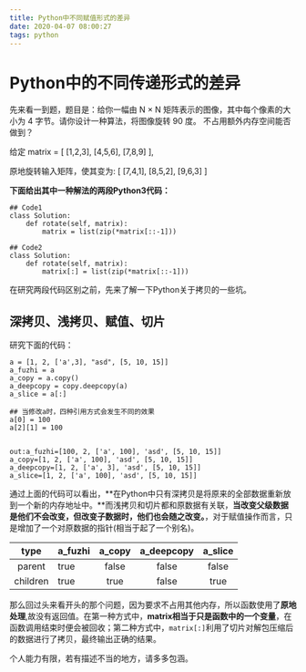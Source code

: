 ```yaml
---
title: Python中不同赋值形式的差异
date: 2020-04-07 08:00:27
tags: python
---
```

# Python中的不同传递形式的差异
先来看一到题，题目是：给你一幅由 N × N 矩阵表示的图像，其中每个像素的大小为 4 字节。请你设计一种算法，将图像旋转 90 度。
不占用额外内存空间能否做到？
<!--more-->

给定 matrix = 
[
  [1,2,3],
  [4,5,6],
  [7,8,9]
],

原地旋转输入矩阵，使其变为:
[
  [7,4,1],
  [8,5,2],
  [9,6,3]
]

**下面给出其中一种解法的两段Python3代码：**
```
## Code1
class Solution:
    def rotate(self, matrix):
        matrix = list(zip(*matrix[::-1]))

## Code2
class Solution:
    def rotate(self, matrix):
        matrix[:] = list(zip(*matrix[::-1]))
```
在研究两段代码区别之前，先来了解一下Python关于拷贝的一些坑。

## 深拷贝、浅拷贝、赋值、切片
研究下面的代码：
```
a = [1, 2, ['a',3], "asd", [5, 10, 15]]
a_fuzhi = a 
a_copy = a.copy()
a_deepcopy = copy.deepcopy(a)
a_slice = a[:]

## 当修改a时，四种引用方式会发生不同的效果
a[0] = 100
a[2][1] = 100


out:a_fuzhi=[100, 2, ['a', 100], 'asd', [5, 10, 15]]
a_copy=[1, 2, ['a', 100], 'asd', [5, 10, 15]]
a_deepcopy=[1, 2, ['a', 3], 'asd', [5, 10, 15]]
a_slice=[1, 2, ['a', 100], 'asd', [5, 10, 15]]
```
通过上面的代码可以看出，**在Python中只有深拷贝是将原来的全部数据重新放到一个新的内存地址中。**而浅拷贝和切片都和原数据有关联，**当改变父级数据是他们不会改变，但改变子数据时，他们也会随之改变。**，对于赋值操作而言，只是增加了一个对原数据的指针(相当于起了一个别名)。

|type    | a_fuzhi  | a_copy   | a_deepcopy | a_slice |
|:------:|:---------|:--------:|:----------:|:-------:|
|parent  |   true   |   false  |    false   |   false |
|children|   true   |   true   |    false   |   true  |


那么回过头来看开头的那个问题，因为要求不占用其他内存，所以函数使用了**原地处理**,故没有返回值。在第一种方式中，**matrix相当于只是函数中的一个变量**，在函数调用结束时便会被回收；第二种方式中，`matrix[:]`利用了切片对解包压缩后的数据进行了拷贝，最终输出正确的结果。



个人能力有限，若有描述不当的地方，请多多包涵。